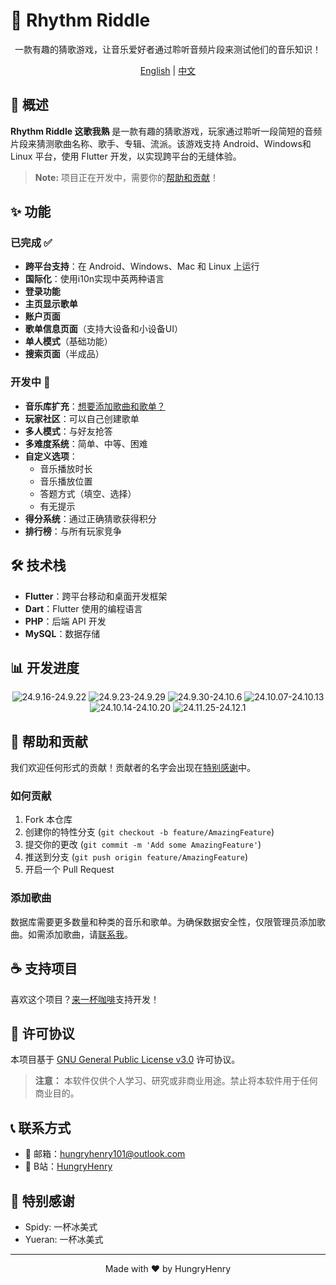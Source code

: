 # 🎵 Rhythm Riddle

<div align="center">

一款有趣的猜歌游戏，让音乐爱好者通过聆听音频片段来测试他们的音乐知识！

[English](README_EN.md) | [中文](#概述)

</div>

## 📝 概述

**Rhythm Riddle 这歌我熟** 是一款有趣的猜歌游戏，玩家通过聆听一段简短的音频片段来猜测歌曲名称、歌手、专辑、流派。该游戏支持 Android、Windows和Linux 平台，使用 Flutter 开发，以实现跨平台的无缝体验。

> **Note:** 项目正在开发中，需要你的[帮助和贡献](#帮助和贡献)！

## ✨ 功能

### 已完成 ✅
- **跨平台支持**：在 Android、Windows、Mac 和 Linux 上运行
- **国际化**：使用i10n实现中英两种语言
- **登录功能**
- **主页显示歌单**
- **账户页面**
- **歌单信息页面**（支持大设备和小设备UI）
- **单人模式**（基础功能）
- **搜索页面**（半成品）

### 开发中 🚧
- **音乐库扩充**：[想要添加歌曲和歌单？](#更多歌曲和歌单)
- **玩家社区**：可以自己创建歌单
- **多人模式**：与好友抢答
- **多难度系统**：简单、中等、困难
- **自定义选项**：
  - 音乐播放时长
  - 音乐播放位置
  - 答题方式（填空、选择）
  - 有无提示
- **得分系统**：通过正确猜歌获得积分
- **排行榜**：与所有玩家竞争

## 🛠️ 技术栈

- **Flutter**：跨平台移动和桌面开发框架
- **Dart**：Flutter 使用的编程语言
- **PHP**：后端 API 开发
- **MySQL**：数据存储

## 📊 开发进度

<div align="center">

![24.9.16-24.9.22](img_for_readme/24.9.16-24.9.22.png)
![24.9.23-24.9.29](img_for_readme/24.9.23-24.9.29.png)
![24.9.30-24.10.6](img_for_readme/24.9.30-24.10.6.png)
![24.10.07-24.10.13](img_for_readme/24.10.07-24.10.13.png)
![24.10.14-24.10.20](img_for_readme/24.10.14-24.10.20.png)
![24.11.25-24.12.1](img_for_readme/24.11.25-24.12.1.png)

</div>

## 🤝 帮助和贡献

我们欢迎任何形式的贡献！贡献者的名字会出现在[特别感谢](#特别感谢)中。

### 如何贡献
1. Fork 本仓库
2. 创建你的特性分支 (`git checkout -b feature/AmazingFeature`)
3. 提交你的更改 (`git commit -m 'Add some AmazingFeature'`)
4. 推送到分支 (`git push origin feature/AmazingFeature`)
5. 开启一个 Pull Request

### 添加歌曲
数据库需要更多数量和种类的音乐和歌单。为确保数据安全性，仅限管理员添加歌曲。如需添加歌曲，请[联系我](#联系方式)。

## ☕ 支持项目

喜欢这个项目？[来一杯咖啡](http://hungryhenry.xyz/reward.html)支持开发！

## 📄 许可协议

本项目基于 [GNU General Public License v3.0](LICENSE) 许可协议。

> **注意：** 本软件仅供个人学习、研究或非商业用途。禁止将本软件用于任何商业目的。

## 📞 联系方式

- 📧 邮箱：[hungryhenry101@outlook.com](mailto:hungryhenry101@outlook.com)
- 🎥 B站：[HungryHenry](https://space.bilibili.com/672872726)

## 🙏 特别感谢

- Spidy: 一杯冰美式
- Yueran: 一杯冰美式

---

<div align="center">
Made with ❤️ by HungryHenry
</div>